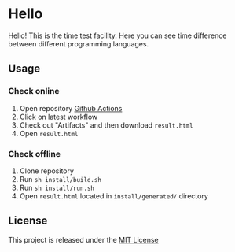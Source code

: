 # Hello

Hello! This is the time test facility. Here you can see time difference between different programming languages.

## Usage

### Check online

1. Open repository [Github Actions](https://github.com/kaeeraa/time-test-facility/actions)
2. Click on latest workflow
3. Check out "Artifacts" and then download `result.html`
4. Open `result.html`

### Check offline

1. Clone repository
2. Run `sh install/build.sh`
3. Run `sh install/run.sh`
4. Open `result.html` located in `install/generated/` directory

## License

This project is released under the [MIT License](https://github.com/kaeeraa/time-test-facility/blob/master/LICENSE)
